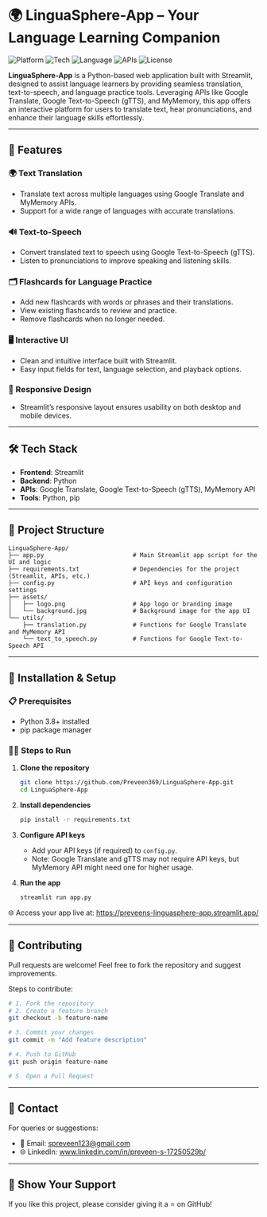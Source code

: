 # 🌍 LinguaSphere-App – Your Language Learning Companion

![Platform](https://img.shields.io/badge/Platform-Web-blue.svg)
![Tech](https://img.shields.io/badge/Frontend-Streamlit-orange.svg)
![Language](https://img.shields.io/badge/Language-Python-yellow.svg)
![APIs](https://img.shields.io/badge/APIs-GoogleTranslate%20%7C%20gTTS%20%7C%20MyMemory-green.svg)
![License](https://img.shields.io/badge/License-MIT-lightgrey.svg)

**LinguaSphere-App** is a Python-based web application built with Streamlit, designed to assist language learners by providing seamless translation, text-to-speech, and language practice tools. Leveraging APIs like Google Translate, Google Text-to-Speech (gTTS), and MyMemory, this app offers an interactive platform for users to translate text, hear pronunciations, and enhance their language skills effortlessly.

---

## 🚀 Features

### 🌍 Text Translation

- Translate text across multiple languages using Google Translate and MyMemory APIs.
- Support for a wide range of languages with accurate translations.

### 🔊 Text-to-Speech

- Convert translated text to speech using Google Text-to-Speech (gTTS).
- Listen to pronunciations to improve speaking and listening skills.

### 🗂️ Flashcards for Language Practice
- Add new flashcards with words or phrases and their translations.  
- View existing flashcards to review and practice.  
- Remove flashcards when no longer needed.

### 🖥️ Interactive UI

- Clean and intuitive interface built with Streamlit.
- Easy input fields for text, language selection, and playback options.

### 📱 Responsive Design

- Streamlit’s responsive layout ensures usability on both desktop and mobile devices.

---

## 🛠️ Tech Stack

- **Frontend**: Streamlit
- **Backend**: Python
- **APIs**: Google Translate, Google Text-to-Speech (gTTS), MyMemory API
- **Tools**: Python, pip

---

## 📂 Project Structure

```
LinguaSphere-App/
├── app.py                         # Main Streamlit app script for the UI and logic
├── requirements.txt               # Dependencies for the project (Streamlit, APIs, etc.)
├── config.py                      # API keys and configuration settings
├── assets/
│   ├── logo.png                   # App logo or branding image
│   └── background.jpg             # Background image for the app UI
└── utils/
    ├── translation.py             # Functions for Google Translate and MyMemory API
    └── text_to_speech.py          # Functions for Google Text-to-Speech API
```

---

## 🧪 Installation & Setup

### 📋 Prerequisites

- Python 3.8+ installed
- pip package manager

### 🧑‍💻 Steps to Run

1. **Clone the repository**

   ```bash
   git clone https://github.com/Preveen369/LinguaSphere-App.git
   cd LinguaSphere-App
   ```

2. **Install dependencies**

   ```bash
   pip install -r requirements.txt
   ```

3. **Configure API keys**

   - Add your API keys (if required) to `config.py`.
   - Note: Google Translate and gTTS may not require API keys, but MyMemory API might need one for higher usage.

4. **Run the app**

   ```bash
   streamlit run app.py
   ```

🌐 Access your app live at: https://preveens-linguasphere-app.streamlit.app/

---

## 🤝 Contributing

Pull requests are welcome! Feel free to fork the repository and suggest improvements.

Steps to contribute:

```bash
# 1. Fork the repository
# 2. Create a feature branch
git checkout -b feature-name

# 3. Commit your changes
git commit -m "Add feature description"

# 4. Push to GitHub
git push origin feature-name

# 5. Open a Pull Request
```

---

## 📧 Contact

For queries or suggestions:

- 📩 Email: spreveen123@gmail.com
- 🌐 LinkedIn: www.linkedin.com/in/preveen-s-17250529b/

---

## 🌟 Show Your Support

If you like this project, please consider giving it a ⭐ on GitHub!
